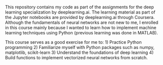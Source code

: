This repository contains my code as part of the assignments for the deep learning specialization by deeplearning.ai. The learning material as part of the Jupyter notebooks are provided by deeplearning.ai through Coursera. Although the fundamentals of neural networks are not new to me, I enrolled in this course mainly because I wanted to learn how to implement machine learning techniques using Python (previous learning was done in MATLAB). 

This course serves as a good exercise for me to: 1) Practice Python programming 2) Familiarize myself with Python packages such as numpy, matplotlib, scikit-learn 3) Understand the foundations of deep learning 4) Build functions to implement vectorized neural networks from scratch.

